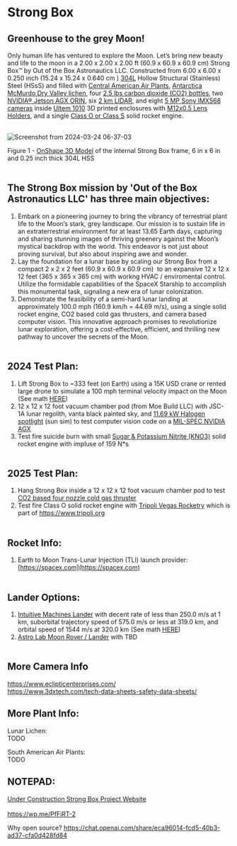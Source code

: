 # Strong Box
## Greenhouse to the grey Moon!
Only human life has ventured to explore the Moon. Let’s bring new beauty and life to the moon in a 2.00 x 2.00 x 2.00 ft (60.9 x 60.9 x 60.9 cm) Strong Box™ by Out of the Box Astronautics LLC. Constructed from 6.00 x 6.00 x 0.250 inch (15.24 x 15.24 x 0.640 cm ) [304L](https://www.reddit.com/r/SpaceXLounge/comments/15n1qk6/the_steel_used_for_starship) Hollow Structural (Stainless) Steel (HSsS) and filled with [Central American Air Plants](https://airplantshop.com/products/5-tillandsia-of-central-america/), [Antarctica McMurdo Dry Valley lichen](https://explorersweb.com/lichen-survives-space/#:~:text=Lichen%20from%20Antarctica%27s%20McMurdo%20Dry,conditions%2C”%20many%20still%20survived.), four [2.5 lbs carbon dioxide (CO2) bottles](https://www.thehomebrewstorefl.com/products/co2-gas-2-5lb), two [NVIDIA® Jetson AGX ORIN](https://www.nvidia.com/en-us/autonomous-machines/embedded-systems/jetson-orin/), six [2 km LIDAR](https://www.iadiy.com/2km-laser-rangefinder-module), and eight [5 MP Sony IMX568 cameras](https://www.e-consystems.com/nvidia-cameras/jetson-agx-orin-cameras/5mp-imx568-global-shutter-mipi-camera.asp) inside [Ultem 1010](https://www.3dxtech.com/product/thermax-pei-using-ultem-1010) 3D printed enclosures with [M12x0.5 Lens Holders](https://www.edmundoptics.com/p/M12-mu-Video-Lens-Holder-for-Camera-Boards/20897?gad_source=1&gclid=CjwKCAjwnv-vBhBdEiwABCYQA6OeLSs9n51DloSTny7YeWQfSaP5r_7EBKPH8qJWXD1H1KISg5-zVhoClVcQAvD_BwE), and a single [Class O or Class S](https://en.wikipedia.org/wiki/Model_rocket_motor_classification) solid rocket engine. <br> <br>

![Screenshot from 2024-03-24 06-37-03](https://github.com/OpenSourceIronman/StrongBox/assets/28512994/77e31ba7-474c-4e9c-bf7f-d38226069d7a)

Figure 1 - [OnShape 3D Model](https://cad.onshape.com/documents/cacba11fc11218410109af04/w/7b08a85a08780e93463eb959/e/872990c4698391915117e37a?renderMode=0&uiState=66000f30184b572b8a06ffd5) of the internal Strong Box frame, 6 in x 6 in and 0.25 inch thick 304L HSS <br> <br>


## The Strong Box mission by 'Out of the Box Astronautics LLC' has three main objectives:
1) Embark on a pioneering journey to bring the vibrancy of terrestrial plant life to the Moon’s stark, grey landscape. Our mission is to sustain life in an extraterrestrial environment for at least 13.65 Earth days, capturing and sharing stunning images of thriving greenery against the Moon’s mystical backdrop with the world. This endeavor is not just about proving survival, but also about inspiring awe and wonder.
2) Lay the foundation for a lunar base by scaling our Strong Box from a compact 2 x 2 x 2 feet (60.9 x 60.9 x 60.9 cm)  to an expansive 12 x 12 x 12 feet (365 x 365 x 365 cm) with workng HVAC / enviromental control. Utilize the formidable capabilities of the SpaceX Starship to accomplish this monumental task, signaling a new era of lunar colonization.
3) Demonstrate the feasibility of a semi-hard lunar landing at approximately 100.0 mph (160.9 km/h = 44.69 m/s), using a single solid rocket engine, CO2 based cold gas thrusters, and camera based computer vision. This innovative approach promises to revolutionize lunar exploration, offering a cost-effective, efficient, and thrilling new pathway to uncover the secrets of the Moon. <br> <br>

## 2024 Test Plan:
1) Lift Strong Box to ~333 feet (on Earth) using a 15K USD crane or rented large drone to simulate a 100 mph terminal velocity impact on the Moon (See math [HERE](https://github.com/OpenSourceIronman/StrongBox/blob/main/KinematicEquations.py))
2) 12 x 12 x 12 foot vacuum chamber pod (from Moe Build LLC) with JSC-1A lunar regolith, vanta black painted sky, and [11.69 kW Halogen spotlight](https://www.desisti.it/wp-content/uploads/2017/10/ds_SuperLeo_10_12kw.pdf) (sun sim) to test computer vision code on a [MIL-SPEC NVIDIA AGX](https://systelusa.com/products/kite-strike-ii/)
3) Test fire suicide burn with small [Sugar &  Potassium  Nitrite (KNO3)](https://www.youtube.com/watch?v=12fR9neVnS8) solid rocket engine with impluse of 159 N*s <br> <br>

## 2025 Test Plan:
1) Hang Strong Box inside a 12 x 12 x 12 foot vacuum chamber pod to test [CO2 based four nozzle cold gas thruster](https://digitalcommons.usu.edu/cgi/viewcontent.cgi?article=2111&context=smallsat) 
2) Test fire Class O solid rocket engine with [Tripoli Vegas Rocketry](https://www.tripolivegas.com/) which is part of https://www.tripoli.org <br> <br>

## Rocket Info:
1) Earth to Moon Trans-Lunar Injection (TLI) launch provider: [https://spacex.com](https://spacex.com) <br> <br>

## Lander Options:
1) [Intuitive Machines Lander](https://www.intuitivemachines.com/post/intuitive-machines-lunar-lander-encapsulated-and-scheduled-for-launch) with decent rate of less than 250.0 m/s at 1 km, suborbital trajectory speed of 575.0 m/s or less at 319.0 km, and orbital speed of 1544 m/s at 320.0 km (See math [HERE](https://www.satsig.net/orbit-research/orbit-height-and-speed.htm))
2) [Astro Lab Moon Rover / Lander](https://astrolab-images.s3.amazonaws.com/pdf_files/Payload_Interface_Guide.pdf) with TBD <br> <br>

## More Camera Info
https://www.eclipticenterprises.com/ <br>
https://www.3dxtech.com/tech-data-sheets-safety-data-sheets/ <br>

## More Plant Info:
Lunar Lichen: <br>
TODO

South American Air Plants: <br>
TODO

## NOTEPAD:
[Under Construction Strong Box Project Website](https://strongbox42.wordpress.com) <br> <br>
https://wp.me/PfFjRT-2

Why open source?
https://chat.openai.com/share/eca96014-fcd5-40b3-ad37-cfa0d428fd84
